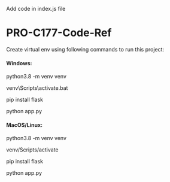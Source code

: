 Add code in index.js file


# PRO-C177-Code-Ref
Create virtual env using following commands to run this project:
#### Windows:
python3.8 -m venv venv

venv\Scripts\activate.bat

pip install flask

python app.py

#### MacOS/Linux:

python3.8 -m venv venv

venv/Scripts/activate

pip install flask

python app.py
